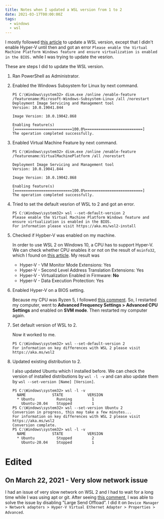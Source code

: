 ```yaml
---
title: Notes when I updated a WSL version from 1 to 2
date: 2021-03-17T00:00:00Z
tags:
  - windows
  - wsl
---
```


I mostly followed [this article](https://docs.microsoft.com/en-us/windows/wsl/install-win10#set-your-distribution-version-to-wsl-1-or-wsl-2) to update a WSL version, except that I didn't enable Hyper-V until then and got an error `Please enable the Virtual Machine Platform Windows feature and ensure virtualization is enabled in the BIOS.` while I was trying to update the vesrion.

These are steps I did to update the WSL version.

1. Ran PowerShell as Administrator.
1. Enabled the Windows Subsystem for Linux by next command.
    ```
    PS C:\Windows\system32> dism.exe /online /enable-feature /featurename:Microsoft-Windows-Subsystem-Linux /all /norestart
    Deployment Image Servicing and Management tool
    Version: 10.0.19041.844

    Image Version: 10.0.19042.868

    Enabling feature(s)
    [==========================100.0%==========================]
    The operation completed successfully.
    ```

1. Enabled Virtual Machine Feature by next command.
    ```
    PS C:\Windows\system32> dism.exe /online /enable-feature /featurename:VirtualMachinePlatform /all /norestart

    Deployment Image Servicing and Management tool
    Version: 10.0.19041.844

    Image Version: 10.0.19042.868

    Enabling feature(s)
    [==========================100.0%==========================]
    The operation completed successfully.
    ```

1. Tried to set the default vesrion of WSL to 2 and got an error.
    ```
    PS C:\Windows\system32> wsl --set-default-version 2
    Please enable the Virtual Machine Platform Windows feature and ensure virtualization is enabled in the BIOS.
    For information please visit https://aka.ms/wsl2-install
    ```

1. Checked if Hypber-V was enabled on my machine.

   In order to use WSL 2 on Windows 10, a CPU has to support Hyper-V.
   We can check whether CPU enables it or not on the result of `msinfo32`, which I found on [this article](https://www.zdnet.com/article/windows-10-tip-find-out-if-your-pc-can-run-hyper-v/).
   My result was

    - Hyper-V - VM Monitor Mode Extensions: Yes
    - Hyper-V - Second Level Address Translation Extensions: Yes
    - Hyper-V - Virtualization Enabled in Firmware: **No**
    - Hyper-V - Data Execution Protection: Yes

1. Enabled Hyper-V on a BIOS setting.

    Because my CPU was Ryzen 5, I followed [this comment](https://superuser.com/a/1248572).
    So, I restarted my computer, went to **Advanced Frequency Settings > Advanced CPU Settings** and enabled on **SVM mode**.
    Then restarted my computer again.

1. Set default version of WSL to 2.

    Now it worked to me.
    ```
    PS C:\Windows\system32> wsl --set-default-version 2
    For information on key differences with WSL 2 please visit https://aka.ms/wsl2
    ```

1. Updated existing distribution to 2.

    I also updated Ubuntu which I installed before.
    We can check the version of installed distributions by `wsl -l -v` and can also update them by `wsl --set-version [Name] [Version]`.

    ```
    PS C:\Windows\system32> wsl -l -v
      NAME            STATE           VERSION
      * Ubuntu          Running         1
        Ubuntu-20.04    Stopped         1
    PS C:\Windows\system32> wsl --set-version Ubuntu 2
    Conversion in progress, this may take a few minutes...
    For information on key differences with WSL 2 please visit https://aka.ms/wsl2
    Conversion complete.
    PS C:\Windows\system32> wsl -l -v
      NAME            STATE           VERSION
      * Ubuntu          Stopped         2
        Ubuntu-20.04    Stopped         1
    ```

Edited
===

On March 22, 2021 - Very slow network issue
---

I had an issue of very slow network on WSL 2 and I had to wait for a long time while I was using apt or git.
After seeing [this comment](https://github.com/microsoft/WSL/issues/4901#issuecomment-748531438), I was able to solve the issue by disabling "Large Send Offload".
I did it on `Device Manager > Network adapters > Hyper-V Virtual Ethernet Adapter > Properties > Advanced`.
